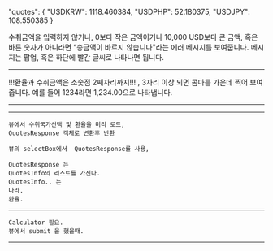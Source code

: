 
  "quotes": {
    "USDKRW": 1118.460384,
    "USDPHP": 52.180375,
    "USDJPY": 108.550385
  }


수취금액을 입력하지 않거나, 0보다 작은 금액이거나 10,000 USD보다 큰 금액, 혹은 바른 숫자가 아니라면 “송금액이 바르지 않습니다"라는 에러 메시지를 보여줍니다. 메시지는 팝업, 혹은 하단에 빨간 글씨로 나타나면 됩니다.

*************
!!!환율과 수취금액은 소숫점 2째자리까지!!!
, 3자리 이상 되면 콤마를 가운데 찍어 보여줍니다. 예를 들어 1234라면 1,234.00으로 나타냅니다.
*************
---
    뷰에서 수취국가선택 및 환율을 미리 로드,
    QuotesResponse 객체로 변환후 반환

    뷰의 selectBox에서  QuotesResponse를 사용,

    QuotesResponse 는
    QuotesInfo의 리스트를 가진다.
    QuotesInfo.. 는
    나라.
    환율.

---
    Calculator 필요.
    뷰에서 submit 을 했을때.
---








